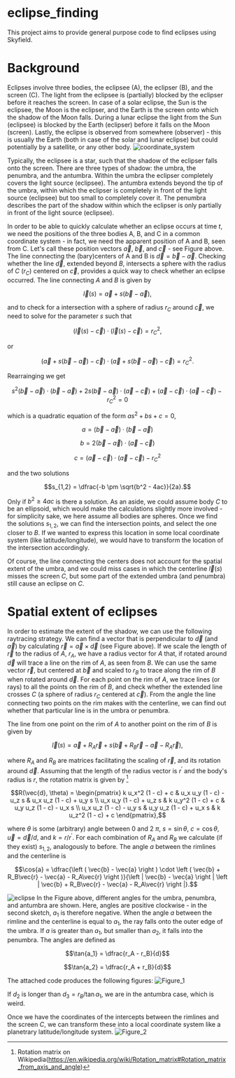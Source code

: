 # eclipse_finding
This project aims to provide general purpose code to find eclipses using Skyfield.

# Background

Eclipses involve three bodies, the eclipsee (A), the eclipser (B), and the screen (C). The light from the eclipsee is (partially) blocked by the eclipser before it reaches the screen. In case of a solar eclipse, the Sun is the eclipsee, the Moon is the eclipser, and the Earth is the screen onto which the shadow of the Moon falls. During a lunar eclipse the light from the Sun (eclipsee) is blocked by the Earth (eclipser) before it falls on the Moon (screen). Lastly, the eclipse is observed from somewhere (observer) - this is usually the Earth (both in case of the solar and lunar eclipse) but could potentially by a satellite, or any other body.
![coordinate_system](https://github.com/user-attachments/assets/76f8e22f-5745-4059-be8f-5a0602e98e6d)

Typically, the eclipsee is a star, such that the shadow of the eclipser falls onto the screen. There are three types of shadow: the umbra, the penumbra, and the antumbra. Within the umbra the eclipser completely covers the light source (eclipsee). The antumbra extends beyond the tip of the umbra, within which the eclipser is completely in front of the light source (eclipsee) but too small to completely cover it. The penumbra describes the part of the shadow within which the eclipser is only partially in front of the light source (eclipsee).

In order to be able to quickly calculate whether an eclipse occurs at time $t$, we need the positions of the three bodies A, B, and C in a common coordinate system - in fact, we need the apparent position of A and B, seen from C. Let's call these position vectors $\vec{a}$, $\vec{b}$, and $\vec{c}$ - see Figure above. The line connecting the (bary)centers of A and B is $\vec{d} = \vec{b} - \vec{a}$. Checking whether the line $\vec{d}$, extended beyond $B$, intersects a sphere with the radius of $C$ ($r_C$) centered on $\vec{c}$, provides a quick way to check whether an eclipse occurred. The line connecting $A$ and $B$ is given by

$$\vec{l}(s) = \vec{a} + s\left ( \vec{b} - \vec{a} \right ),$$

and to check for a intersection with a sphere of radius $r_C$ around $\vec{c}$, we need to solve for the parameter $s$ such that

$$\left ( \vec{l}(s) - \vec{c} \right ) \cdot \left ( \vec{l}(s) - \vec{c} \right ) = r_C^2, $$

or

$$\left ( \vec{a} + s\left ( \vec{b} - \vec{a} \right ) - \vec{c} \right ) \cdot \left ( \vec{a} + s\left ( \vec{b} - \vec{a} \right ) - \vec{c} \right ) = r_C^2.$$

Rearrainging we get

$$s^2 \left ( \vec{b} - \vec{a} \right ) \cdot \left ( \vec{b} - \vec{a} \right ) + 2s \left ( \vec{b} - \vec{a} \right ) \cdot \left ( \vec{a} - \vec{c} \right ) + \left ( \vec{a} - \vec{c} \right ) \cdot \left ( \vec{a} - \vec{c} \right ) - r_C^2 = 0$$

which is a quadratic equation of the form $as^2 + bs + c = 0$,

$$a = \left ( \vec{b} - \vec{a} \right ) \cdot \left ( \vec{b} - \vec{a} \right )$$

$$b = 2 \left ( \vec{b} - \vec{a} \right ) \cdot \left ( \vec{a} - \vec{c} \right )$$

$$c = \left ( \vec{a} - \vec{c} \right ) \cdot \left ( \vec{a} - \vec{c} \right ) - r_C^2$$

and the two solutions

$$s_{1,2} = \dfrac{-b \pm \sqrt{b^2 - 4ac}}{2a}.$$

Only if $b^2 \ge 4ac$ is there a solution. As an aside, we could assume body $C$ to be an ellipsoid, which would make the calculations slightly more involved - for simplicity sake, we here assume all bodies are spheres. Once we find the solutions $s_{1,2}$, we can find the intersection points, and select the one closer to $B$. If we wanted to express this location in some local coordinate system (like latitude/longitude), we would have to transform the location of the intersection accordingly.

Of course, the line connecting the centers does not account for the spatial extent of the umbra, and we could miss cases in which the centerline $\vec{l}(s)$ misses the screen $C$, but some part of the extended umbra (and penumbra) still cause an eclipse on $C$.

# Spatial extent of eclipses

In order to estimate the extent of the shadow, we can use the following raytracing strategy. We can find a vector that is perpendicular to $\vec{d}$ (and $\vec{a}$) by calculating $\vec{r} = \vec{a} \times \vec{d}$ (see Figure above). If we scale the length of $\vec{r}$ to the radius of $A$, $r_A$, we have a radius vector for $A$ that, if rotated around $\vec{d}$ will trace a line on the rim of $A$, as seen from $B$. We can use the same vector $\vec{r}$, but centered at $\vec{b}$ and scaled to $r_B$ to trace along the rim of $B$ when rotated around $\vec{d}$. For each point on the rim of $A$, we trace lines (or rays) to all the points on the rim of $B$, and check whether the extended line crosses $C$ (a sphere of radius $r_C$ centered at $\vec{c}$). From the angle the line connecting two points on the rim makes with the centerline, we can find out whether that particular line is in the umbra or penumbra.

The line from one point on the rim of $A$ to another point on the rim of $B$ is given by

$$\vec{l}(s) = \vec{a} + R_A \vec{r} + s \left (\vec{b} + R_B\vec{r} - \vec{a} - R_A\vec{r} \right ),$$

where $R_A$ and $R_B$ are matrices facilitating the scaling of $\vec{r}$, and its rotation around $\vec{d}$. Assuming that the length of the radius vector is $r^\prime$ and the body's radius is $r$, the rotation matrix is given by [^1]

$$R(\vec{d}, \theta) = \begin{pmatrix}
		k u_x^2 (1 - c) + c     & u_x u_y (1 - c) - u_z s & u_x u_z (1 - c) + u_y s \\
		u_x u_y (1 - c) + u_z s & k u_y^2 (1 - c) + c     & u_y u_z (1 - c) - u_x s \\
		u_x u_z (1 - c) - u_y s & u_y u_z (1 - c) + u_x s & k u_z^2 (1 - c) + c
		\end{pmatrix},$$

where $\theta$ is some (arbitrary) angle between 0 and 2 $\pi$, $s = \sin{\theta}$, $c = \cos{\theta}$, $\vec{u} = \vec{d}/d$, and $k = r/r^\prime$. For each combination of $R_A$ and $R_B$ we calculate (if they exist) $s_{1,2}$, analogously to before. The angle $a$ between the rimlines and the centerline is

$$\cos{a} = \dfrac{\left ( \vec{b} - \vec{a} \right ) \cdot \left ( \vec{b} + R_B\vec{r} - \vec{a} - R_A\vec{r} \right )}{\left | \vec{b} - \vec{a} \right | \left | \vec{b} + R_B\vec{r} - \vec{a} - R_A\vec{r} \right |}.$$

![eclipse](https://github.com/user-attachments/assets/121153d5-9be6-42ef-accd-2bba3d585376)
In the Figure above, different angles for the umbra, penumbra, and antumbra are shown. Here, angles are positive clockwise - in the second sketch, $a_1$ is therefore negative. When the angle $a$ between the rimline and the centerline is equal to $a_1$, the ray falls onto the outer edge of the umbra. If $a$ is greater than $a_1$, but smaller than $a_2$, it falls into the penumbra. The angles are defined as

$$\tan{a_1} = \dfrac{r_A - r_B}{d}$$

$$\tan{a_2} = \dfrac{r_A + r_B}{d}$$

The attached code produces the following figures:
![Figure_1](https://github.com/user-attachments/assets/bcefa4fd-abb3-4ef4-9c4a-9ac97b4a8eed)

If $d_2$ is longer than $d_3 = r_B/\tan{a_1}$, we are in the antumbra case, which is weird.

Once we have the coordinates of the intercepts between the rimlines and the screen $C$, we can transform these into a local coordinate system like a planetrary latitude/longitude system.
![Figure_2](https://github.com/user-attachments/assets/8f02814a-ea4c-42d7-bd55-7af977f730d4)

[^1]: Rotation matrix on Wikipedia(https://en.wikipedia.org/wiki/Rotation_matrix#Rotation_matrix_from_axis_and_angle)

